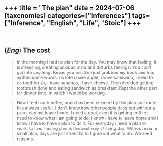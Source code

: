 +++
title = "The plan"
date = 2024-07-06
[taxonomies]
categories=["Inferences"]
tags=["Inference", "English", "Life", "Stoic"]
+++
---
<br>

## (*Eng*) The cost
> In the morning i had no plan for the day. You may know that feeling, it is stressing, creating anxious mind and disturbs feelings. You don't get into anything. Keeps you out. So i just grabbed my book and has written some words. I wrote i have apple, i have sandwich, i need to do toothbrush, i have bananas, i have cheese. Then decided getting tootbrush done and eating sandwich as breakfast. Kept the other part for dinner time. In which i would be working. 

> Now i feel much better, brain has been cleaned by this plan and route. It is always useful. I don't know how other people does but without a plan i can not leave home. I need a goal, even it is getting coffee i need to know what i am going to do. I know i have to leave home and i know i have to have a plan to do it. For everyday i need a plan to work, to live. Having plan is the best way of living day. Without even a small plan, days are just stressful to figure out what to do. We need reasons.